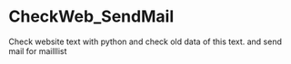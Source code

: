 # CheckWeb_SendMail
Check website text with python and check old data of this text. and send mail for mailllist
